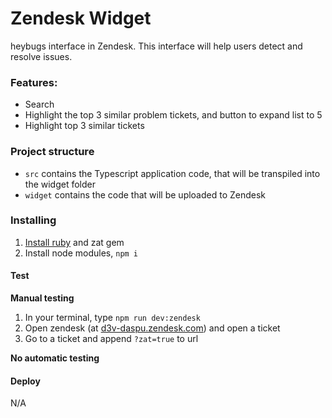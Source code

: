 # Zendesk Widget

heybugs interface in Zendesk. This interface will help users detect and resolve issues.

### Features:

- Search
- Highlight the top 3 similar problem tickets, and button to expand list to 5
- Highlight top 3 similar tickets

### Project structure

- `src` contains the Typescript application code, that will be transpiled into the widget folder
- `widget` contains the code that will be uploaded to Zendesk

### Installing

1. [Install ruby](https://developer.zendesk.com/documentation/apps/getting-started/system-prep-for-app-developers/2-managing-ruby-versions/) and zat gem
2. Install node modules, `npm i`

#### Test

**Manual testing**

1. In your terminal, type `npm run dev:zendesk`
2. Open zendesk (at [d3v-daspu.zendesk.com](d3v-daspu.zendesk.com)) and open a ticket
3. Go to a ticket and append `?zat=true` to url

**No automatic testing**

#### Deploy

N/A
